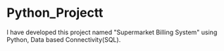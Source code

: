 # Python_Projectt
I have developed this project named "Supermarket Billing System" using Python, Data based Connectivity(SQL).
